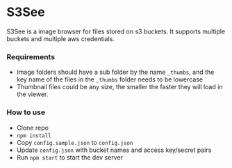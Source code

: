 # S3See

S3See is a image browser for files stored on s3 buckets. It supports multiple buckets and multiple aws credentials.

### Requirements 

- Image folders should have a sub folder by the name `_thumbs`, and the key name of the files in the `_thumbs` folder needs to be lowercase
- Thumbnail files could be any size, the smaller the faster they will load in the viewer.

### How to use

- Clone repo
- `npm install`
- Copy `config.sample.json` to `config.json`
- Update `config.json` with bucket names and access key/secret pairs
- Run `npm start` to start the dev server
